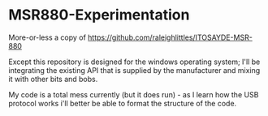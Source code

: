 # MSR880-Experimentation

More-or-less a copy of https://github.com/raleighlittles/ITOSAYDE-MSR-880

Except this repository is designed for the windows operating system; 
I'll be integrating the existing API that is supplied by the manufacturer and mixing it with other bits and bobs.


My code is a total mess currently (but it does run) - as I learn how the USB protocol works i'll better be able to format the structure of the code.

